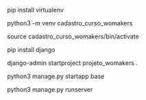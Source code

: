 
pip install virtualenv

python3 -m venv cadastro_curso_womakers

source cadastro_curso_womakers/bin/activate

pip install django

django-admin startproject projeto_womakers .

python3 manage.py startapp base

python3 manage.py runserver

